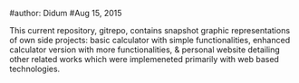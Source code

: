 #author: Didum
#Aug 15, 2015

This current repository, gitrepo, contains snapshot graphic representations of own side projects: basic calculator with simple functionalities, enhanced calculator version with more functionalities, & personal website detailing other related works which were implemeneted primarily with web based technologies.
